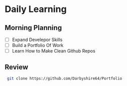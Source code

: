 # Daily Learning
## Morning Planning
 - [ ] Expand Develepor Skills
 - [ ] Build a Portfolio Of Work
 - [ ] Learn How to Make Clean Github Repos
## Review
```bash
 git clone https://github.com/Darbyshire64/Portfolio
```
